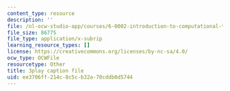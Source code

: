 ```yaml
---
content_type: resource
description: ''
file: /ol-ocw-studio-app/courses/6-0002-introduction-to-computational-thinking-and-data-science-fall-2016/ee3706ff214c8c5cb32a70cddb0d5744_fQvg-hh9dUw.srt
file_size: 86775
file_type: application/x-subrip
learning_resource_types: []
license: https://creativecommons.org/licenses/by-nc-sa/4.0/
ocw_type: OCWFile
resourcetype: Other
title: 3play caption file
uid: ee3706ff-214c-8c5c-b32a-70cddb0d5744
---
```

